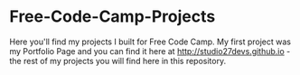 # Free-Code-Camp-Projects

Here you'll find my projects I built for Free Code Camp.  My first project was my Portfolio Page and you can find it here at http://studio27devs.github.io - the rest of my projects you will find here in this repository.  
